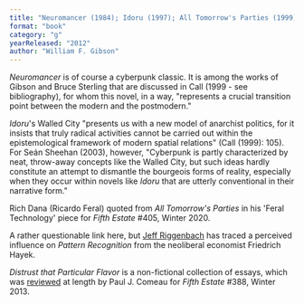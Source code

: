```yaml
---
title: "Neuromancer (1984); Idoru (1997); All Tomorrow's Parties (1999); Pattern Recognition (2003); Distrust That Particular Flavor (2012)"
format: "book"
category: "g"
yearReleased: "2012"
author: "William F. Gibson"
---
```

_Neuromancer_ is of course a cyberpunk classic. It is among the works of Gibson and Bruce Sterling that are discussed in Call (1999 - see bibliography), for whom this novel, in a way, "represents a crucial transition point between the modern and the postmodern."

_Idoru_'s Walled City "presents us with a new model of anarchist politics, for it insists that truly radical activities cannot be carried out within the epistemological framework of modern spatial relations" (Call (1999): 105).  For Seán Sheehan (2003), however, "Cyberpunk is partly  characterized by neat, throw-away concepts like the Walled City, but such ideas  hardly constitute an attempt to dismantle the bourgeois forms of reality,  especially when they occur within novels like _Idoru_ that are utterly  conventional in their narrative form."

Rich Dana (Ricardo Feral) quoted from _All Tomorrow's Parties_ in his 'Feral Technology' piece for _Fifth Estate_ #405, Winter 2020.

A rather questionable link here, but <a href="http://mises.org/library/friedrich-hayek-and-american-science-fiction"> Jeff Riggenbach</a> has traced a perceived influence on _Pattern Recognition_  from the neoliberal economist Friedrich Hayek.

_Distrust that Particular Flavor_ is a non-fictional collection of essays, which was <a href="https://www.fifthestate.org/archive/388-winter-2013/william-gibson-unintended-prophet-of-our-digital-future/">reviewed</a> at length by Paul J. Comeau for _Fifth Estate_ #388, Winter 2013.

